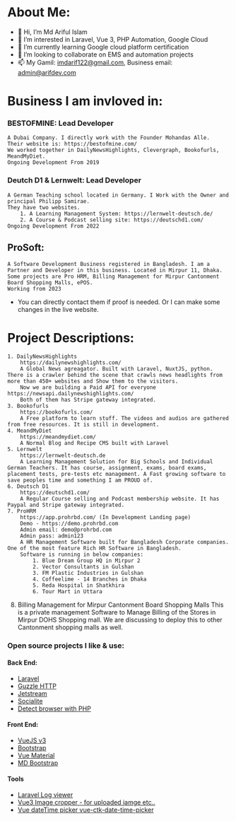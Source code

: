 # About Me:
- 👋 Hi, I’m Md Ariful Islam
- 👀 I’m interested in Laravel, Vue 3, PHP Automation, Google Cloud
- 🌱 I’m currently learning Google cloud platform certification
- 💞️ I’m looking to collaborate on EMS and automation projects
- 📫 My Gamil: imdarif122@gmail.com, Business email: admin@arifdev.com


# Business I am invloved in:
### BESTOFMINE: Lead Developer  
    A Dubai Company. I directly work with the Founder Mohandas Alle.
    Their website is: https://bestofmine.com/
    We worked together in DailyNewsHighlights, Clevergraph, Bookofurls, MeandMyDiet.
    Ongoing Development From 2019

### Deutch D1 & Lernwelt: Lead Developer  
    A German Teaching school located in Germany. I Work with the Owner and principal Philipp Samirae.
    They have two websites.
        1. A Learning Management System: https://lernwelt-deutsch.de/
        2. A Course & Podcast selling site: https://deutschd1.com/
    Ongoing Development From 2022

## ProSoft:  
    A Software Development Business registered in Bangladesh. I am a Partner and Developer in this business. Located in Mirpur 11, Dhaka.
    Some projects are Pro HRM, Billing Management for Mirpur Cantonment Board Shopping Malls, ePOS.
    Working from 2023
  
* You can directly contact them if proof is needed. Or I can make some changes in the live website.
  
# Project Descriptions:  
    1. DailyNewsHighlights
        https://dailynewshighlights.com/
        A Global News agreagator. Built with Laravel, NuxtJS, python. There is a crawler behind the scene that crawls news headlights from more than 450+ websites and Show them to the visitors.
        Now we are building a Paid API for everyone https://newsapi.dailynewshighlights.com/
        Both of them has Stripe gateway integrated.
    3. Bookofurls
        https://bookofurls.com/
        A Free platform to learn stuff. The videos and audios are gathered from free resources. It is still in development.
    4. MeandMyDiet
        https://meandmydiet.com/
        A Normal Blog and Recipe CMS built with Laravel
    5. Lernwelt
        https://lernwelt-deutsch.de
        A Learning Management Solution for Big Schools and Individual German Teachers. It has course, assignment, exams, board exams, placement tests, pre-tests etc management. A Fast growing software to save peoples time and something I am PROUD of.
    6. Deutsch D1
        https://deutschd1.com/
        A Regular Course selling and Podcast membership website. It has Paypal and Stripe gateway integrated.
    7. ProHRM
        https://app.prohrbd.com/ (In Development Landing page)
        Demo - https://demo.prohrbd.com
        Admin email: demo@prohrbd.com
        Admin pass: admin123
        A HR Management Software built for Bangladesh Corporate companies. One of the most feature Rich HR Software in Bangladesh.
        Software is running in below companies:
            1. Blue Dream Group HQ in Mirpur 2
            2. Vector Consultants in Gulshan
            3. FM Plastic Industries in Gulshan
            4. Coffeelime - 14 Branches in Dhaka
            5. Reda Hospital in Shatkhira
            6. Tour Mart in Uttara
   8. Billing Management for Mirpur Cantonment Board Shopping Malls
        This is a private management Software to Manage Billing of the Stores in Mirpur DOHS Shopping mall.
        We are discussing to deploy this to other Cantonment shopping malls as well.




### Open source projects I like & use:
#### Back End:
- [Laravel](https://github.com/laravel)
- [Guzzle HTTP](https://docs.guzzlephp.org/en/stable/)
- [Jetstream](https://jetstream.laravel.com)
- [Socialite](https://laravel.com/docs/9.x/socialite)
- [Detect browser with PHP](https://github.com/hisorange/browser-detect) 

#### Front End:
- [VueJS v3](https://vuejs.org/)
- [Bootstrap](https://getbootstrap.com/)
- [Vue Material](https://www.creative-tim.com/vuematerial/getting-started)
- [MD Bootstrap](https://mdbootstrap.com/docs/standard/navigation/breadcrumb/) 
 
#### Tools 
- [Laravel Log viewer](https://github.com/opcodesio/log-viewer)
- [Vue3 Image cropper - for uploaded iamge etc..](https://advanced-cropper.github.io/vue-advanced-cropper/introduction/getting-started.html)
- [Vue dateTime picker vue-ctk-date-time-picker](https://github.com/chronotruck/vue-ctk-date-time-picker)

